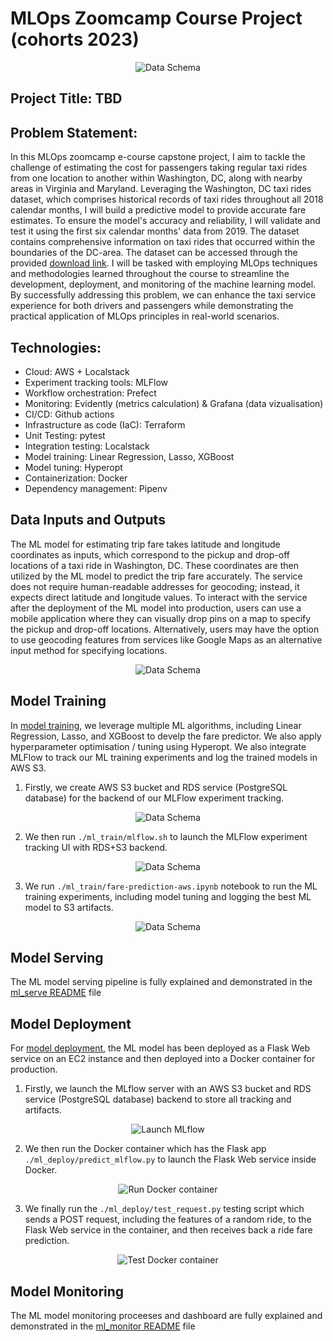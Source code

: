 # MLOps Zoomcamp Course Project (cohorts 2023)

<p align="center">
  <img src="img/mlops-high-level.gif" alt="Data Schema">
</p>

## Project Title: TBD

## Problem Statement:

In this MLOps zoomcamp e-course capstone project, I aim to tackle the challenge of estimating the cost for passengers taking regular taxi rides from one location to another within Washington, DC, along with nearby areas in Virginia and Maryland. Leveraging the Washington, DC taxi rides dataset, which comprises historical records of taxi rides throughout all 2018 calendar months, I will build a predictive model to provide accurate fare estimates. To ensure the model's accuracy and reliability, I will validate and test it using the first six calendar months' data from 2019. The dataset contains comprehensive information on taxi rides that occurred within the boundaries of the DC-area. The dataset can be accessed through the provided [download link](https://opendata.dc.gov/search?categories=transportation&q=taxi&type=document%20link). I will be tasked with employing MLOps techniques and methodologies learned throughout the course to streamline the development, deployment, and monitoring of the machine learning model. By successfully addressing this problem, we can enhance the taxi service experience for both drivers and passengers while demonstrating the practical application of MLOps principles in real-world scenarios.

## Technologies:

- Cloud: AWS + Localstack
- Experiment tracking tools: MLFlow
- Workflow orchestration: Prefect
- Monitoring: Evidently (metrics calculation) & Grafana (data vizualisation)
- CI/CD: Github actions
- Infrastructure as code (IaC): Terraform
- Unit Testing: pytest
- Integration testing: Localstack
- Model training: Linear Regression, Lasso, XGBoost
- Model tuning: Hyperopt
- Containerization: Docker
- Dependency management: Pipenv

## Data Inputs and Outputs

The ML model for estimating trip fare takes latitude and longitude coordinates as inputs, which correspond to the pickup and drop-off locations of a taxi ride in Washington, DC. These coordinates are then utilized by the ML model to predict the trip fare accurately. The service does not require human-readable addresses for geocoding; instead, it expects direct latitude and longitude values. To interact with the service after the deployment of the ML model into production, users can use a mobile application where they can visually drop pins on a map to specify the pickup and drop-off locations. Alternatively, users may have the option to use geocoding features from services like Google Maps as an alternative input method for specifying locations.

<p align="center">
  <img src="img/data_schema.PNG" alt="Data Schema">
</p>

## Model Training

In [model training](./ml_train/), we leverage multiple ML algorithms, including Linear Regression, Lasso, and XGBoost to develp the fare predictor. We also apply hyperparameter optimisation / tuning using Hyperopt. We also integrate MLFlow to track our ML training experiments and log the trained models in AWS S3. 

1. Firstly, we create AWS S3 bucket and RDS service (PostgreSQL database) for the backend of our MLFlow experiment tracking.

<p align="center">
  <img src="img/rds_s3.PNG" alt="Data Schema">
</p>

2. We then run `./ml_train/mlflow.sh` to launch the MLFlow experiment tracking UI with RDS+S3 backend.

<p align="center">
  <img src="img/mlflow_ui.PNG" alt="Data Schema">
</p>

3. We run `./ml_train/fare-prediction-aws.ipynb` notebook to run the ML training experiments, including model tuning and logging the best ML model to S3 artifacts. 

<p align="center">
  <img src="img/best_model_mlflow_s3.PNG" alt="Data Schema">
</p>

## Model Serving

The ML model serving pipeline is fully explained and demonstrated in the [ml_serve README](ml_serve/README.md) file

## Model Deployment

For [model deployment](./ml_deploy), the ML model has been deployed as a Flask Web service on an EC2 instance and then deployed into a Docker container for production.

1. Firstly, we launch the MLflow server with an AWS S3 bucket and RDS service (PostgreSQL database) backend to store all tracking and artifacts.

<p align="center">
  <img src="img/ml_deploy_launch_mlflow.PNG" alt="Launch MLflow">
</p>

2. We then run the Docker container which has the Flask app `./ml_deploy/predict_mlflow.py` to launch the Flask Web service inside Docker. 

<p align="center">
  <img src="img/ml_deploy_run_container.PNG" alt="Run Docker container">
</p>

3. We finally run the `./ml_deploy/test_request.py` testing script which sends a POST request, including the features of a random ride, to the Flask Web service in the container, and then receives back a ride fare prediction.

<p align="center">
  <img src="img/ml_deploy_test_container.PNG" alt="Test Docker container">
</p> 

## Model Monitoring

The ML model monitoring proceeses and dashboard are fully explained and demonstrated in the [ml_monitor README](ml_monitor/README.md) file
